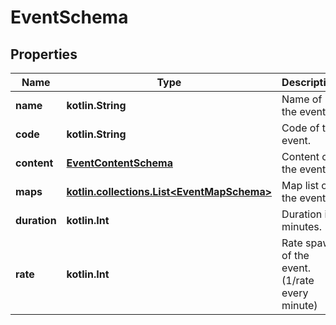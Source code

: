 
# EventSchema

## Properties
Name | Type | Description | Notes
------------ | ------------- | ------------- | -------------
**name** | **kotlin.String** | Name of the event. | 
**code** | **kotlin.String** | Code of the event. | 
**content** | [**EventContentSchema**](EventContentSchema.md) | Content of the event. | 
**maps** | [**kotlin.collections.List&lt;EventMapSchema&gt;**](EventMapSchema.md) | Map list of the event. | 
**duration** | **kotlin.Int** | Duration in minutes. | 
**rate** | **kotlin.Int** | Rate spawn of the event. (1/rate every minute) | 



